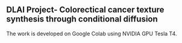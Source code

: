 ## DLAI Project- Colorectical cancer texture synthesis through conditional diffusion
The work is developed on Google Colab using NVIDIA GPU Tesla T4.
